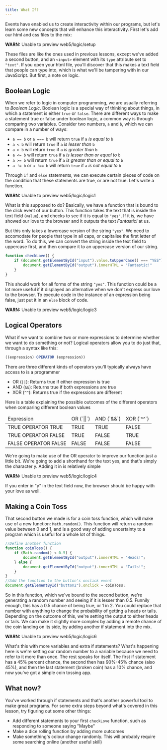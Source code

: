 ```yaml
---
title: What If?
---
```

Events have enabled us to create interactivity within our programs, but let's learn some new concepts that will enhance this interactivity. First let's add our html and css files to the mix: 

**WARN:** Unable to preview web5/logic/setup

These files are like the ones used in previous lessons, except we've added a second button, and an `<input>` element with its `type` attribute set to `"text"`. If you open your html file, you'll discover that this makes a text field that people can type into, which is what we'll be tampering with in our JavaScript. But first, a note on logic.

## Boolean Logic

When we refer to logic in computer programming, we are usually referring to _Boolean Logic_. Boolean logic is a special way of thinking about things, in which a statement is either `true` or `false`. There are different ways to make a statement true or false under boolean logic, a common way is through comparing two variables. Consider two numbers, `a` and `b`, which we can compare in a number of ways:

*   `a == b` or `a === b` will return `true` if `a` _is equal to_ `b`
*   `a < b` will return `true` if `a` _is lesser than_ `b`
*   `a > b` will return `true` if `a` _is greater than_ `b`
*   `a <= b` will return `true` if `a` _is lesser than or equal to_ `b`
*   `a >= b` will return `true` if `a` _is greater than or equal to_ `b`
*   `a != b` or `a !== b` will return `true` if `a` _is not equal to_ `b`

Through `if` and `else` statements, we can execute certain pieces of code on the condition that these statements are true, or are not true. Let's write a function.

**WARN:** Unable to preview web5/logic/logic1

What is this supposed to do? Basically, we have a function that is bound to the click event of our button. This function takes the text that is inside the text field (`value`), and checks to see if it is equal to `"yes"`. If it is, we have showed our love to the browser and it outputs the text _Fantastic!_ at us.

But this only takes a lowercase version of the string `"yes"`. We need to accomodate for people that type in all caps, or capitalise the first letter of the word. To do this, we can convert the string inside the text field to uppercase first, and then compare it to an uppercase version of our string.

``` js
function checkLove() {
    if (document.getElementById("input").value.toUpperCase() === "YES") {
        document.getElementById("output").innerHTML = "Fantastic!"
    }
}
```

This should work for all forms of the string `"yes"`. This function could be a lot more useful if it displayed an alternative when we don't express our love to the browser. To execute code in the instance of an expression being false, just put it in an `else` block of code.

**WARN:** Unable to preview web5/logic/logic3

## Logical Operators

What if we want to combine two or more expressions to determine whether we want to do something or not? Logical operators allow you to do just that, through a syntax like this:

``` js
((expression) OPERATOR (expression))
```

There are three different kinds of operators you'll typically always have access to is a programmer

*   OR (`||`): Returns true if either expression is true
*   AND (`&&`): Returns true if both expressions are true
*   XOR (`^^`): Returns true if the expressions are different

Here is a table explaining the possible outcomes of the different operators when comparing different boolean values

<table style="width: 100%">
    <thead>
        <td>Expression</td>
        <td>OR (`||`)</td>
        <td>AND (`&&`)</td>
        <td>XOR (`^^`)</td>
    </thead>
    <tbody>
        <tr>
            <td>TRUE OPERATOR TRUE</td>
            <td>TRUE</td>
            <td>TRUE</td>
            <td>FALSE</td>
        </tr>
        <tr>
            <td>TRUE OPERATOR FALSE</td>
            <td>TRUE</td>
            <td>FALSE</td>
            <td>TRUE</td>
        </tr>
        <tr>
            <td>FALSE OPERATOR FALSE</td>
            <td>FALSE</td>
            <td>FALSE</td>
            <td>FALSE</td>
        </tr>
    </tbody>
</table>

We're going to make use of the OR operator to improve our function just a little bit. We're going to add a shorthand for the text yes, and that's simply the character y. Adding it in is relatively simple

**WARN:** Unable to preview web5/logic/logic4

If you enter in "y" in the text field now, the browser should be happy with your love as well.

## Making a Coin Toss

That second button we made is for a coin toss function, which will make use of a new function: `Math.random()`. This function will return a random value between 0 and 1, and is a good way of adding uncertainty to a program which is useful for a whole lot of things.

``` js
//Define another function
function coinToss() {
    if (Math.random() < 0.5) {
        document.getElementById("output").innerHTML = "Heads!";
    } else {
        document.getElementById("output").innerHTML = "Tails!";
    }
}
//Add the function to the button's onclick event
document.getElementById("button2").onclick = coinToss;
```

So in this function, which we've bound to the second button, we're generating a random number and seeing if it is lesser than 0.5. Funnily enough, this has a 0.5 chance of being true, or 1 in 2. You could replace that number with anything to change the probability of getting a heads or tails. Depending on the outcome of this, we're setting the output to either heads or tails. We can make it slightly more complex by adding a remote chance of the coin landing on its side, by adding another if statement into the mix.

**WARN:** Unable to preview web5/logic/logic6

What's this with more variables and extra if statements? What's happening here is we're setting our random number to a variable because we need to refer to it more than once. The rest speaks for itself. The first if statement has a 45% percent chance, the second then has 90%-45% chance (also 45%), and then the last statement (broken coin) has a 10% chance, and now you've got a simple coin tossing app.

## What now?

You've worked through if statements and that's another powerful tool to make great programs. For some extra steps beyond what's covered in this lesson, try figuring out some other things:

*   Add different statements to your first `checkLove` function, such as responding to someone saying "Maybe"
*   Make a dice rolling function by adding more outcomes
*   Make something's colour change randomly. This will probably require some searching online (another useful skill)

